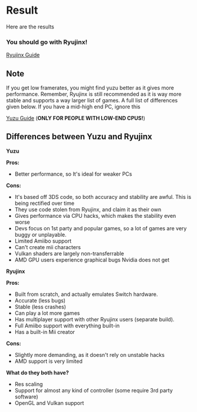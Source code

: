 # Result

Here are the results

### You should go with Ryujinx!

[Ryujinx Guide](https://github.com/Abd-007/Switch-Emulators-Guide/blob/main/Ryujinx.md)

## Note

If you get low framerates, you might find yuzu better as it gives more performance. Remember, Ryujinx is still recommended as it is way more stable and supports a way larger list of games. A full list of differences given below. If you have a mid-high end PC, ignore this

[Yuzu Guide](https://github.com/Abd-007/Switch-Emulators-Guide/blob/main/Yuzu.md) (**ONLY FOR PEOPLE WITH LOW-END CPUS!**)

## Differences between Yuzu and Ryujinx
**Yuzu**

**Pros:**
- Better performance, so It's ideal for weaker PCs

**Cons:**
- It's based off 3DS code, so both accuracy and stability are awful. This is being rectified over time
- They use code stolen from Ryujinx, and claim it as their own
- Gives performance via CPU hacks, which makes the stability even worse
- Devs focus on 1st party and popular games, so a lot of games are very buggy or unplayable.
- Limited Amiibo support
- Can't create mii characters
- Vulkan shaders are largely non-transferrable
- AMD GPU users experience graphical bugs Nvidia does not get

**Ryujinx**

**Pros:**
- Built from scratch, and actually emulates Switch hardware.
- Accurate (less bugs)
- Stable (less crashes)
- Can play a lot more games
- Has multiplayer support with other Ryujinx users (separate build).
- Full Amiibo support with everything built-in
- Has a built-in Mii creator

**Cons:**
- Slightly more demanding, as it doesn't rely on unstable hacks
- AMD support is very limited

**What do they both have?**
- Res scaling
- Support for almost any kind of controller (some require 3rd party software)
- OpenGL and Vulkan support
